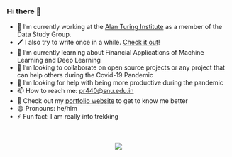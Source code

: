 ### Hi there 👋

<!--
**prakharrathi25/prakharrathi25** is a ✨ _special_ ✨ repository because its `README.md` (this file) appears on your GitHub profile.

Here are some ideas to get you started:

- 💬 Ask me about the intersection of technology and finance
-->
- 🔭 I’m currently working at the [Alan Turing Institute](https://github.com/alan-turing-institute) as a member of the Data Study Group.  
- 🖊️ I also try to write once in a while. [Check it out](https://medium.com/@prakharrathi25)!
- 🌱 I’m currently learning about Financial Applications of Machine Learning and Deep Learning
- 👯 I’m looking to collaborate on open source projects or any project that can help others during the Covid-19 Pandemic
- 🤔 I’m looking for help with being more productive during the pandemic 
- 📫 How to reach me: [pr440@snu.edu.in](mailto:pr440@snu.edu.in)
- 📧 Check out my [portfolio website](https://prakharrathi25.github.io/) to get to know me better
- 😄 Pronouns: he/him
- ⚡ Fun fact: I am really into trekking

<br/>

<p align="center"><img align="center" src="https://github-readme-stats.vercel.app/api?username=prakharrathi25&show_icons=true&theme=dracula" /></p>


<!--
<img align="center" src="https://github-readme-stats.anuraghazra1.vercel.app/api?username=prakharrathi25&show_icons=true&title_color=fff&icon_color=79ff97&text_color=9f9f9f&bg_color=151515" height="20" width="20"/>
--> 
